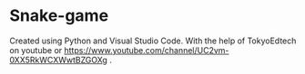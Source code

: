 # Snake-game
Created using Python and Visual Studio Code. With the help of TokyoEdtech on youtube or https://www.youtube.com/channel/UC2vm-0XX5RkWCXWwtBZGOXg .
